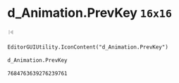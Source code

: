# d_Animation.PrevKey `16x16`
<img src="/img/d_Animation.PrevKey.png" width=16 height=16>

``` CSharp
EditorGUIUtility.IconContent("d_Animation.PrevKey")
```
```
d_Animation.PrevKey
```
```
7684763639276239761
```

